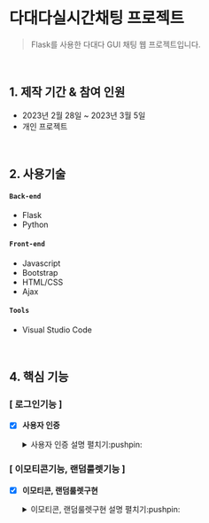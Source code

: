 # 다대다실시간채팅 프로젝트
> Flask를 사용한 다대다 GUI 채팅 웹 프로젝트입니다.   

<br>

## 1. 제작 기간 & 참여 인원
+ 2023년 2월 28일 ~ 2023년 3월 5일
+ 개인 프로젝트

<br>

## 2. 사용기술

#### `Back-end`
+ Flask
+ Python

#### `Front-end`
+ Javascript
+ Bootstrap
+ HTML/CSS
+ Ajax

#### `Tools`
+ Visual Studio Code


<br>


## 4. 핵심 기능

### [ 로그인기능 ]


- [X] **사용자 인증** 
   <details>
    <summary> 사용자 인증 설명 펼치기:pushpin: </summary>
 
   <br>
  
   **[ 기능 설명 ]**   
   : 닉네임과 방이름을 설정 할 수 있습니다.   
   : 방이름이 동일하면 여러유저분들이 동시접속이 가능해 채팅을 칠 수 있습니다.
 

    **[ 상세 구조 ]**

    <img src = "https://user-images.githubusercontent.com/108513349/221596989-e4040604-5a5e-4ca0-b692-4a66f840c42d.PNG" width ="800px">

   </details>
  

### [ 이모티콘기능, 랜덤룰렛기능 ]   


- [X] **이모티콘, 랜덤룰렛구현**
  <details>
   <summary> 이모티콘, 랜덤룰렛구현 설명 펼치기:pushpin: </summary>
   
   <br>
  
   **[ 기능 설명 ]**    
  : 채팅을 칠 떄 마다 1포인트씩 적립이 됩니다.
  : 20포인트로 이모티콘을 사용할 수 있습니다.
  : 20포인트로 랜덤룰렛을 사용해 포인트를 얻거나 잃을 수 있습니다.   
  
   **[ 상세 구조 ]**
   
   <img src = "https://user-images.githubusercontent.com/108513349/221596985-cf3691f4-3eca-443f-82ed-9b39bb16303d.PNG" width ="800px">
   
  
  </details>
  

  
